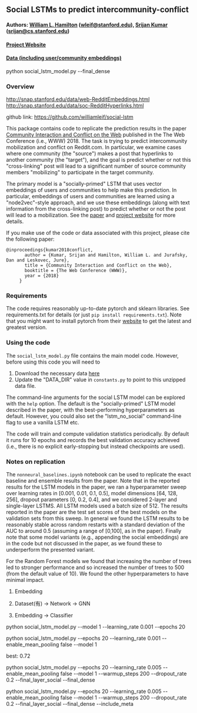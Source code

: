 ## Social LSTMs to predict intercommunity-conflict
#### Authors: [William L. Hamilton](https://stanford.edu/~wleif) (wleif@stanford.edu), [Srijan Kumar](https://cs.stanford.edu/) (srijan@cs.stanford.edu)
#### [Project Website](https://snap.stanford.edu/conflict/)
#### [Data (including user/community embeddings)](http://snap.stanford.edu/conflict/conflict_data.zip)

python social_lstm_model.py --final_dense
### Overview

http://snap.stanford.edu/data/web-RedditEmbeddings.html 
http://snap.stanford.edu/data/soc-RedditHyperlinks.html

github link: https://github.com/williamleif/social-lstm

This package contains code to replicate the prediction results in the paper [Community Interaction and Conflict on the Web](https://stanford.edu/~wleif/files/conflict-paper-www.pdf) published in the The Web Conference (i.e., WWW) 2018.
The task is trying to predict intercommunity mobilization and conflict on Reddit.com.
In particular, we examine cases where one community (the "source") makes a post that hyperlinks to another community (the "target"), and the goal is predict whether or not this "cross-linking" post will lead to a significant number of source community members "mobilizing" to participate in the target community. 

The primary model is a "socially-primed" LSTM that uses vector embeddings of users and communities to help make this prediction.
In particular, embeddings of users and communities are learned using a "node2vec"-style approach, and we use these embeddings (along with text information from the cross-linking post) to predict whether or not the post will lead to a mobilization.
See the [paper](https://stanford.edu/~wleif/files/conflict-paper-www.pdf) and [project website](https://snap.stanford.edu/conflict) for more details.

If you make use of the code or data associated with this project, please cite the following paper:
  ```
  @inproceedings{kumar2018conflict,
	     author = {Kumar, Srijan and Hamilton, William L. and Jurafsky, Dan and Leskovec, Jure},
	     title = {Community Interaction and Conflict on the Web},
	     booktitle = {The Web Conference (WWW)},
	     year = {2018}
	   }
  ```

### Requirements

The code requires reasonably up-to-date pytorch and sklearn libraries. See requirements.txt for details (or just `pip install requirements.txt`).
Note that you might want to install pytorch from their [website](http://pytorch.org/) to get the latest and greatest version. 

### Using the code

The `social_lstm_model.py` file contains the main model code.
However, before using this code you will need to
  1) Download the necessary data [here](http://snap.stanford.edu/conflict/conflict_data.zip)
  2) Update the "DATA_DIR" value in `constants.py` to point to this unzipped data file.

The command-line arguments for the social LSTM model can be explored with the `help` option.
The default is the "socially-primed" LSTM model described in the paper, with the best-performing hyperparameters as default.
However, you could also set the "lstm_no_social" command-line flag to use a vanilla LSTM etc. 

The code will train and compute validation statistics periodically.
By default it runs for 10 epochs and records the best validation accuracy achieved (i.e., there is no explicit early-stopping but instead checkpoints are used). 

### Notes on replication

The `nonneural_baselines.ipynb` notebook can be used to replicate the exact baseline and ensemble results from the paper.
Note that in the reported results for the LSTM models in the paper, we ran a hyperparameter sweep over learning rates in [0.001, 0.01, 0.1, 0.5], model dimensions [64, 128, 256], dropout parameters [0, 0.2, 0.4], and we considered 2-layer and single-layer LSTMS.
All LSTM models used a batch size of 512.
The results reported in the paper are the test set scores of the best models on the validation sets from this sweep.
In general we found the LSTM results to be reasonably stable across random restarts with a standard deviation of the AUC to around 0.5 (assuming a range of [0,100], as in the paper). 
Finally note that some model variants (e.g., appending the social embeddings) are in the code but not discussed in the paper, as we found these to underperform the presented variant. 

For the Random Forest models we found that increasing the number of trees led to stronger performance and so increased the number of trees to 500 (from the default value of 10). 
We found the other hyperparameters to have minimal impact. 


1. Embedding 
1. Dataset(有) -> Network -> GNN 

2. Embedding -> Classifier

python social_lstm_model.py --model 1 --learning_rate 0.001 --epochs 20

python social_lstm_model.py --epochs 20 --learning_rate 0.001 --enable_mean_pooling false --model 1

best:
0.72

 python social_lstm_model.py --epochs 20 --learning_rate 0.005 --enable_mean_pooling false --model 1 --warmup_steps 200 --dropout_rate 0.2 --final_layer_social  --final_dense



 python social_lstm_model.py --epochs 20 --learning_rate 0.005 --enable_mean_pooling false --model 1 --warmup_steps 200 --dropout_rate 0.2 --final_layer_social  --final_dense --include_meta
